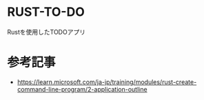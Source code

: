 # RUST-TO-DO

Rustを使用したTODOアプリ

# 参考記事

- https://learn.microsoft.com/ja-jp/training/modules/rust-create-command-line-program/2-application-outline